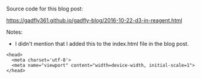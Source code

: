 Source code for this blog post:

https://gadfly361.github.io/gadfly-blog/2016-10-22-d3-in-reagent.html


Notes:

- I didn't mention that I added this to the index.html file in the blog post.

```
<head>
  <meta charset='utf-8'>
  <meta name="viewport" content="width=device-width, initial-scale=1">
</head>
```
